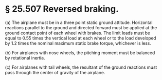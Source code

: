 # § 25.507   Reversed braking.

(a) The airplane must be in a three point static ground attitude. Horizontal reactions parallel to the ground and directed forward must be applied at the ground contact point of each wheel with brakes. The limit loads must be equal to 0.55 times the vertical load at each wheel or to the load developed by 1.2 times the nominal maximum static brake torque, whichever is less. 


(b) For airplanes with nose wheels, the pitching moment must be balanced by rotational inertia. 


(c) For airplanes with tail wheels, the resultant of the ground reactions must pass through the center of gravity of the airplane. 




